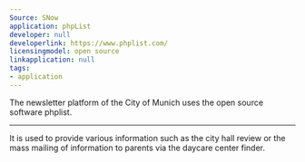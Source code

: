 ```yaml
---
Source: SNow
application: phpList
developer: null
developerlink: https://www.phplist.com/
licensingmodel: open source
linkapplication: null
tags:
- application
---
```

The newsletter platform of the City of Munich uses the open source software phplist.

---

It is used to provide various information such as the city hall review or the mass mailing of information to parents via the daycare center finder.
